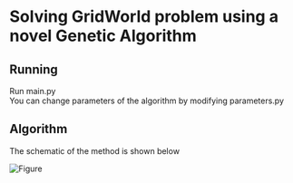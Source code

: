 # Solving GridWorld problem using a novel Genetic Algorithm
## Running
Run main.py
<br>You can change parameters of the algorithm by modifying parameters.py
## Algorithm
The schematic of the method is shown below

![Figure](https://github.com/alikohan/gridworld-genetic-algorithm/assets/87605488/1dba6712-3a1e-418e-bdd3-968b0885fce2)

